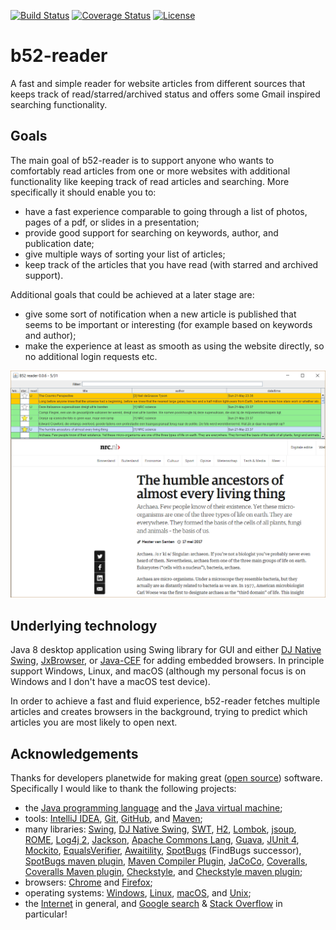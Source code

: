 [![Build Status](https://travis-ci.org/FreekDB/b52-reader.svg)](https://travis-ci.org/FreekDB/b52-reader)
[![Coverage Status](https://coveralls.io/repos/github/FreekDB/b52-reader/badge.svg?branch=master&dummy=no_cache_please_15)](https://coveralls.io/github/FreekDB/b52-reader?branch=master)
[![License](https://img.shields.io/badge/license-Apache%202.0-blue.svg)](https://github.com/FreekDB/b52-reader/blob/master/LICENSE)


# b52-reader
A fast and simple reader for website articles from different sources that keeps track of read/starred/archived status and offers some Gmail inspired searching functionality.

## Goals
The main goal of b52-reader is to support anyone who wants to comfortably read articles from one or more websites with additional functionality like keeping track of read articles and searching. More specifically it should enable you to:
- have a fast experience comparable to going through a list of photos, pages of a pdf, or slides in a presentation;
- provide good support for searching on keywords, author, and publication date;
- give multiple ways of sorting your list of articles;
- keep track of the articles that you have read (with starred and archived support).

Additional goals that could be achieved at a later stage are:
- give some sort of notification when a new article is published that seems to be important or interesting (for example based on keywords and author);
- make the experience at least as smooth as using the website directly, so no additional login requests etc.

![A screenshot showing the application.](src/documentation/screenshot-1.png)

## Underlying technology
Java 8 desktop application using Swing library for GUI and either [DJ Native Swing](https://github.com/Chrriis/DJ-Native-Swing), [JxBrowser](https://www.teamdev.com/jxbrowser), or [Java-CEF](https://bitbucket.org/chromiumembedded/java-cef) for adding embedded browsers. In principle support Windows, Linux, and macOS (although my personal focus is on Windows and I don't have a macOS test device).

In order to achieve a fast and fluid experience, b52-reader fetches multiple articles and creates browsers in the background, trying to predict which articles you are most likely to open next.

## Acknowledgements
Thanks for developers planetwide for making great ([open source](https://en.wikipedia.org/wiki/Open-source_model)) software. Specifically I would like to thank the following projects:
- the [Java programming language](http://docs.oracle.com/javase/8/docs/technotes/guides/language/) and the [Java virtual machine](https://docs.oracle.com/javase/8/docs/technotes/guides/vm/);
- tools: [IntelliJ IDEA](https://www.jetbrains.com/idea/), [Git](https://git-scm.com/), [GitHub](https://github.com/), and [Maven](https://maven.apache.org/index.html);
- many libraries: [Swing](http://www.oracle.com/technetwork/java/architecture-142923.html), [DJ Native Swing](https://github.com/Chrriis/DJ-Native-Swing), [SWT](https://www.eclipse.org/swt/), [H2](http://www.h2database.com/html/main.html), [Lombok](https://projectlombok.org/), [jsoup](https://jsoup.org/), [ROME](https://rometools.github.io/rome/), [Log4j 2](https://logging.apache.org/log4j/2.x/), [Jackson](https://github.com/FasterXML/jackson), [Apache Commons Lang](https://commons.apache.org/proper/commons-lang/), [Guava](https://github.com/google/guava), [JUnit 4](http://junit.org/junit4/), [Mockito](http://site.mockito.org/), [EqualsVerifier](http://jqno.nl/equalsverifier/), [Awaitility](http://www.awaitility.org/), [SpotBugs](https://spotbugs.github.io/) (FindBugs successor), [SpotBugs maven plugin](https://github.com/hazendaz/spotbugs-maven-plugin), [Maven Compiler Plugin](https://maven.apache.org/plugins/maven-compiler-plugin/), [JaCoCo](https://github.com/jacoco), [Coveralls](https://coveralls.io/), [Coveralls Maven plugin](https://github.com/trautonen/coveralls-maven-plugin), [Checkstyle](http://checkstyle.sourceforge.net/), and [Checkstyle maven plugin](https://maven.apache.org/plugins/maven-checkstyle-plugin/);
- browsers: [Chrome](https://www.google.com/chrome/) and [Firefox](https://www.mozilla.org/firefox/);
- operating systems: [Windows](https://www.microsoft.com/windows/), [Linux](https://en.wikipedia.org/wiki/Linux), [macOS](https://www.apple.com/macos/), and [Unix](https://en.wikipedia.org/wiki/Unix);
- the [Internet](https://en.wikipedia.org/wiki/Internet) in general, and [Google search](https://www.google.com/) & [Stack Overflow](https://stackoverflow.com/) in particular!
